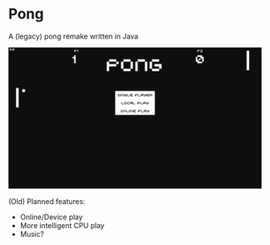 # Pong
A (legacy) pong remake written in Java

<p align="center">
  <img src="https://github.com/Ark1409/Pong/blob/main/pong-menu.png?raw=true"/>
</p>

(Old) Planned features:
   - Online/Device play
   - More intelligent CPU play
   - Music?
